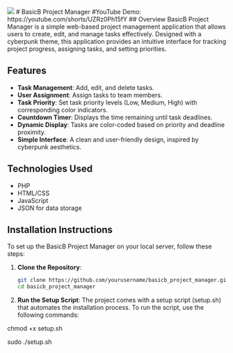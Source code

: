 <img src="https://it.buf0rd.com/blog/images/basicBprojectmanager.png">
# BasicB Project Manager
#YouTube Demo: https://youtube.com/shorts/UZRz0Ph15fY
## Overview
BasicB Project Manager is a simple web-based project management application that allows users to create, edit, and manage tasks effectively. Designed with a cyberpunk theme, this application provides an intuitive interface for tracking project progress, assigning tasks, and setting priorities.

## Features
- **Task Management**: Add, edit, and delete tasks.
- **User Assignment**: Assign tasks to team members.
- **Task Priority**: Set task priority levels (Low, Medium, High) with corresponding color indicators.
- **Countdown Timer**: Displays the time remaining until task deadlines.
- **Dynamic Display**: Tasks are color-coded based on priority and deadline proximity.
- **Simple Interface**: A clean and user-friendly design, inspired by cyberpunk aesthetics.

## Technologies Used
- PHP
- HTML/CSS
- JavaScript
- JSON for data storage

## Installation Instructions
To set up the BasicB Project Manager on your local server, follow these steps:

1. **Clone the Repository**:
   ```bash
   git clone https://github.com/yourusername/basicb_project_manager.git
   cd basicb_project_manager
2. **Run the Setup Script**: The project comes with a setup script (setup.sh) that automates the installation process. To run the script, use the following commands:

chmod +x setup.sh

sudo ./setup.sh
